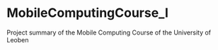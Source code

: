 # MobileComputingCourse_I

Project summary of the Mobile Computing Course of the University of Leoben
